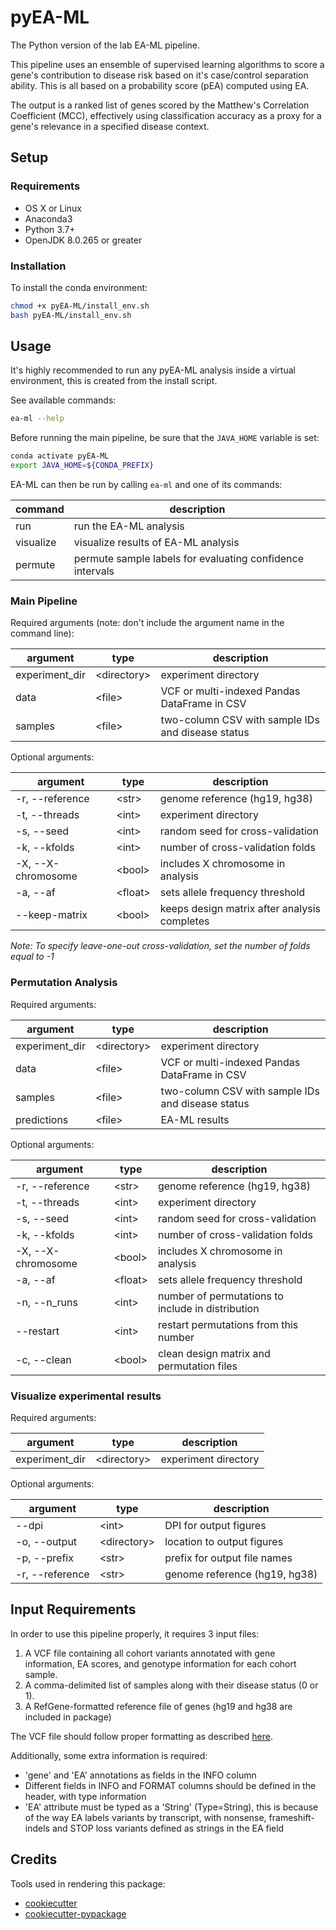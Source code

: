 # pyEA-ML

The Python version of the lab EA-ML pipeline.

This pipeline uses an ensemble of supervised learning algorithms to score a gene's contribution to disease risk based on
it's case/control separation ability. This is all based on a probability score (pEA) computed using EA.

The output is a ranked list of genes scored by the Matthew's Correlation Coefficient (MCC), effectively using
classification accuracy as a proxy for a gene's relevance in a specified disease context.

## Setup

### Requirements

- OS X or Linux
- Anaconda3
- Python 3.7+
- OpenJDK 8.0.265 or greater

### Installation

To install the conda environment:
```bash
chmod +x pyEA-ML/install_env.sh
bash pyEA-ML/install_env.sh
```

## Usage

It's highly recommended to run any pyEA-ML analysis inside a virtual environment, this is created from the install script.

See available commands:
```bash
ea-ml --help
```

Before running the main pipeline, be sure that the `JAVA_HOME` variable is set:
```bash
conda activate pyEA-ML
export JAVA_HOME=${CONDA_PREFIX}
```

EA-ML can then be run by calling `ea-ml` and one of its commands:

| command     | description                                               |
|-------------|-----------------------------------------------------------|
| run         | run the EA-ML analysis                                    |
| visualize   | visualize results of EA-ML analysis                       |
| permute     | permute sample labels for evaluating confidence intervals |

### Main Pipeline

Required arguments (note: don't include the argument name in the command line):

| argument       | type          | description                                       |
|----------------|---------------|---------------------------------------------------|
| experiment_dir | \<directory\> | experiment directory                              |
| data           | \<file\>      | VCF or multi-indexed Pandas DataFrame in CSV      |
| samples        | \<file\>      | two-column CSV with sample IDs and disease status |

Optional arguments:

| argument           | type      | description                                    |
|--------------------|-----------|------------------------------------------------|
| -r, --reference    | \<str\>   | genome reference (hg19, hg38)                  |
| -t, --threads      | \<int\>   | experiment directory                           |
| -s, --seed         | \<int\>   | random seed for cross-validation               |
| -k, --kfolds       | \<int\>   | number of cross-validation folds               |
| -X, --X-chromosome | \<bool\>  | includes X chromosome in analysis              |
| -a, --af           | \<float\> | sets allele frequency threshold                |
| --keep-matrix      | \<bool\>  | keeps design matrix after analysis completes   |

*Note: To specify leave-one-out cross-validation, set the number of folds equal to -1*

### Permutation Analysis

Required arguments:

| argument       | type          | description                                       |
|----------------|---------------|---------------------------------------------------|
| experiment_dir | \<directory\> | experiment directory                              |
| data           | \<file\>      | VCF or multi-indexed Pandas DataFrame in CSV      |
| samples        | \<file\>      | two-column CSV with sample IDs and disease status |
| predictions    | \<file\>      | EA-ML results                                     |

Optional arguments:

| argument           | type      | description                                       |
|--------------------|-----------|---------------------------------------------------|
| -r, --reference    | \<str\>   | genome reference (hg19, hg38)                     |
| -t, --threads      | \<int\>   | experiment directory                              |
| -s, --seed         | \<int\>   | random seed for cross-validation                  |
| -k, --kfolds       | \<int\>   | number of cross-validation folds                  |
| -X, --X-chromosome | \<bool\>  | includes X chromosome in analysis                 |
| -a, --af           | \<float\> | sets allele frequency threshold                   |
| -n, --n_runs       | \<int\>   | number of permutations to include in distribution |
| --restart          | \<int\>   | restart permutations from this number             |
| -c, --clean        | \<bool\>  | clean design matrix and permutation files         |

### Visualize experimental results

Required arguments:

| argument       | type          | description          |
|----------------|---------------|----------------------|
| experiment_dir | \<directory\> | experiment directory |

Optional arguments:

| argument        | type          | description                    |
|-----------------|---------------|--------------------------------|
| --dpi           | \<int\>       | DPI for output figures         |
| -o, --output    | \<directory\> | location to output figures     |
| -p, --prefix    | \<str\>       | prefix for output file names   |
| -r, --reference | \<str\>       | genome reference (hg19, hg38)  |

## Input Requirements

In order to use this pipeline properly, it requires 3 input files:

1. A VCF file containing all cohort variants annotated with gene information, EA scores, and genotype information for
   each cohort sample.
2. A comma-delimited list of samples along with their disease status (0 or 1).
3. A RefGene-formatted reference file of genes (hg19 and hg38 are included in package)

The VCF file should follow proper formatting as described [here](<https://samtools.github.io/hts-specs/VCFv4.2.pdf>).

Additionally, some extra information is required:

- 'gene' and 'EA' annotations as fields in the INFO column
- Different fields in INFO and FORMAT columns should be defined in the header, with type information
- 'EA' attribute must be typed as a 'String' (Type=String), this is because of the way EA labels variants by transcript,
  with nonsense, frameshift-indels and STOP loss variants defined as strings in the EA field

## Credits

Tools used in rendering this package:

-  [cookiecutter](https://github.com/audreyr/cookiecutter)
-  [cookiecutter-pypackage](https://github.com/audreyr/cookiecutter-pypackage)
